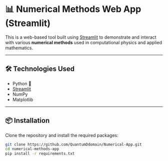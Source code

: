 # 📊 Numerical Methods Web App (Streamlit)

This is a web-based tool built using [Streamlit](https://streamlit.io/) to demonstrate and interact with various **numerical methods** used in computational physics and applied mathematics.

---

## 🛠️ Technologies Used

- Python 🐍
- [Streamlit](https://streamlit.io/)
- NumPy
- Matplotlib

---

## 📦 Installation

Clone the repository and install the required packages:

```bash
git clone https://github.com/QuantumDdomain/Numerical-App.git
cd numerical-methods-app
pip install -r requirements.txt
